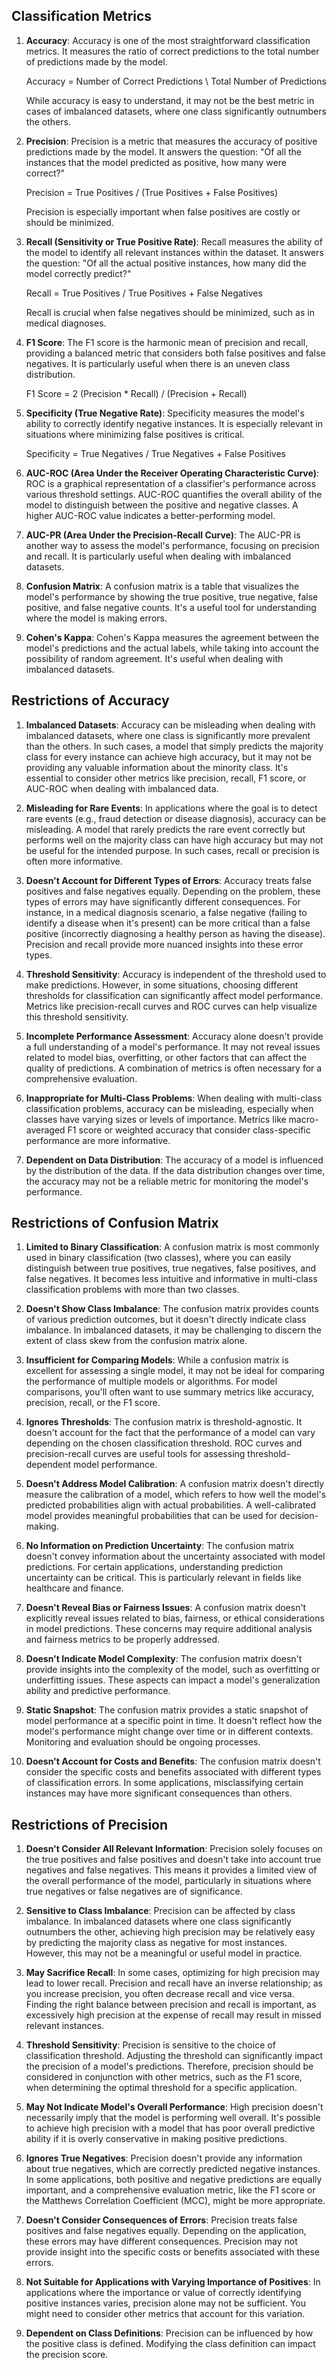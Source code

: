 ## Classification Metrics

1. **Accuracy**: Accuracy is one of the most straightforward classification metrics. It measures the ratio of correct predictions to the total number of predictions made by the model. 

   Accuracy = Number of Correct Predictions \ Total Number of Predictions

   While accuracy is easy to understand, it may not be the best metric in cases of imbalanced datasets, where one class significantly outnumbers the others.

3. **Precision**: Precision is a metric that measures the accuracy of positive predictions made by the model. It answers the question: "Of all the instances that the model predicted as positive, how many were correct?"

   Precision = True Positives / (True Positives + False Positives)

   Precision is especially important when false positives are costly or should be minimized.

4. **Recall (Sensitivity or True Positive Rate)**: Recall measures the ability of the model to identify all relevant instances within the dataset. It answers the question: "Of all the actual positive instances, how many did the model correctly predict?"

   Recall = True Positives / True Positives + False Negatives

   Recall is crucial when false negatives should be minimized, such as in medical diagnoses.

5. **F1 Score**: The F1 score is the harmonic mean of precision and recall, providing a balanced metric that considers both false positives and false negatives. It is particularly useful when there is an uneven class distribution.

   F1 Score = 2 (Precision * Recall) / (Precision + Recall)
   
7. **Specificity (True Negative Rate)**: Specificity measures the model's ability to correctly identify negative instances. It is especially relevant in situations where minimizing false positives is critical.

   Specificity = True Negatives / True Negatives + False Positives

8. **AUC-ROC (Area Under the Receiver Operating Characteristic Curve)**: ROC is a graphical representation of a classifier's performance across various threshold settings. AUC-ROC quantifies the overall ability of the model to distinguish between the positive and negative classes. A higher AUC-ROC value indicates a better-performing model.

9. **AUC-PR (Area Under the Precision-Recall Curve)**: The AUC-PR is another way to assess the model's performance, focusing on precision and recall. It is particularly useful when dealing with imbalanced datasets.

10. **Confusion Matrix**: A confusion matrix is a table that visualizes the model's performance by showing the true positive, true negative, false positive, and false negative counts. It's a useful tool for understanding where the model is making errors.

11. **Cohen's Kappa**: Cohen's Kappa measures the agreement between the model's predictions and the actual labels, while taking into account the possibility of random agreement. It's useful when dealing with imbalanced datasets.




## Restrictions of Accuracy

1. **Imbalanced Datasets**: Accuracy can be misleading when dealing with imbalanced datasets, where one class is significantly more prevalent than the others. In such cases, a model that simply predicts the majority class for every instance can achieve high accuracy, but it may not be providing any valuable information about the minority class. It's essential to consider other metrics like precision, recall, F1 score, or AUC-ROC when dealing with imbalanced data.

2. **Misleading for Rare Events**: In applications where the goal is to detect rare events (e.g., fraud detection or disease diagnosis), accuracy can be misleading. A model that rarely predicts the rare event correctly but performs well on the majority class can have high accuracy but may not be useful for the intended purpose. In such cases, recall or precision is often more informative.

3. **Doesn't Account for Different Types of Errors**: Accuracy treats false positives and false negatives equally. Depending on the problem, these types of errors may have significantly different consequences. For instance, in a medical diagnosis scenario, a false negative (failing to identify a disease when it's present) can be more critical than a false positive (incorrectly diagnosing a healthy person as having the disease). Precision and recall provide more nuanced insights into these error types.

4. **Threshold Sensitivity**: Accuracy is independent of the threshold used to make predictions. However, in some situations, choosing different thresholds for classification can significantly affect model performance. Metrics like precision-recall curves and ROC curves can help visualize this threshold sensitivity.

5. **Incomplete Performance Assessment**: Accuracy alone doesn't provide a full understanding of a model's performance. It may not reveal issues related to model bias, overfitting, or other factors that can affect the quality of predictions. A combination of metrics is often necessary for a comprehensive evaluation.

6. **Inappropriate for Multi-Class Problems**: When dealing with multi-class classification problems, accuracy can be misleading, especially when classes have varying sizes or levels of importance. Metrics like macro-averaged F1 score or weighted accuracy that consider class-specific performance are more informative.

7. **Dependent on Data Distribution**: The accuracy of a model is influenced by the distribution of the data. If the data distribution changes over time, the accuracy may not be a reliable metric for monitoring the model's performance.

## Restrictions of Confusion Matrix

1. **Limited to Binary Classification**: A confusion matrix is most commonly used in binary classification (two classes), where you can easily distinguish between true positives, true negatives, false positives, and false negatives. It becomes less intuitive and informative in multi-class classification problems with more than two classes.

2. **Doesn't Show Class Imbalance**: The confusion matrix provides counts of various prediction outcomes, but it doesn't directly indicate class imbalance. In imbalanced datasets, it may be challenging to discern the extent of class skew from the confusion matrix alone.

3. **Insufficient for Comparing Models**: While a confusion matrix is excellent for assessing a single model, it may not be ideal for comparing the performance of multiple models or algorithms. For model comparisons, you'll often want to use summary metrics like accuracy, precision, recall, or the F1 score.

4. **Ignores Thresholds**: The confusion matrix is threshold-agnostic. It doesn't account for the fact that the performance of a model can vary depending on the chosen classification threshold. ROC curves and precision-recall curves are useful tools for assessing threshold-dependent model performance.

5. **Doesn't Address Model Calibration**: A confusion matrix doesn't directly measure the calibration of a model, which refers to how well the model's predicted probabilities align with actual probabilities. A well-calibrated model provides meaningful probabilities that can be used for decision-making.

6. **No Information on Prediction Uncertainty**: The confusion matrix doesn't convey information about the uncertainty associated with model predictions. For certain applications, understanding prediction uncertainty can be critical. This is particularly relevant in fields like healthcare and finance.

7. **Doesn't Reveal Bias or Fairness Issues**: A confusion matrix doesn't explicitly reveal issues related to bias, fairness, or ethical considerations in model predictions. These concerns may require additional analysis and fairness metrics to be properly addressed.

8. **Doesn't Indicate Model Complexity**: The confusion matrix doesn't provide insights into the complexity of the model, such as overfitting or underfitting issues. These aspects can impact a model's generalization ability and predictive performance.

9. **Static Snapshot**: The confusion matrix provides a static snapshot of model performance at a specific point in time. It doesn't reflect how the model's performance might change over time or in different contexts. Monitoring and evaluation should be ongoing processes.

10. **Doesn't Account for Costs and Benefits**: The confusion matrix doesn't consider the specific costs and benefits associated with different types of classification errors. In some applications, misclassifying certain instances may have more significant consequences than others.


## Restrictions of Precision

1. **Doesn't Consider All Relevant Information**: Precision solely focuses on the true positives and false positives and doesn't take into account true negatives and false negatives. This means it provides a limited view of the overall performance of the model, particularly in situations where true negatives or false negatives are of significance.

2. **Sensitive to Class Imbalance**: Precision can be affected by class imbalance. In imbalanced datasets where one class significantly outnumbers the other, achieving high precision may be relatively easy by predicting the majority class as negative for most instances. However, this may not be a meaningful or useful model in practice.

3. **May Sacrifice Recall**: In some cases, optimizing for high precision may lead to lower recall. Precision and recall have an inverse relationship; as you increase precision, you often decrease recall and vice versa. Finding the right balance between precision and recall is important, as excessively high precision at the expense of recall may result in missed relevant instances.

4. **Threshold Sensitivity**: Precision is sensitive to the choice of classification threshold. Adjusting the threshold can significantly impact the precision of a model's predictions. Therefore, precision should be considered in conjunction with other metrics, such as the F1 score, when determining the optimal threshold for a specific application.

5. **May Not Indicate Model's Overall Performance**: High precision doesn't necessarily imply that the model is performing well overall. It's possible to achieve high precision with a model that has poor overall predictive ability if it is overly conservative in making positive predictions.

6. **Ignores True Negatives**: Precision doesn't provide any information about true negatives, which are correctly predicted negative instances. In some applications, both positive and negative predictions are equally important, and a comprehensive evaluation metric, like the F1 score or the Matthews Correlation Coefficient (MCC), might be more appropriate.

7. **Doesn't Consider Consequences of Errors**: Precision treats false positives and false negatives equally. Depending on the application, these errors may have different consequences. Precision may not provide insight into the specific costs or benefits associated with these errors.

8. **Not Suitable for Applications with Varying Importance of Positives**: In applications where the importance or value of correctly identifying positive instances varies, precision alone may not be sufficient. You might need to consider other metrics that account for this variation.

9. **Dependent on Class Definitions**: Precision can be influenced by how the positive class is defined. Modifying the class definition can impact the precision score.


## 

